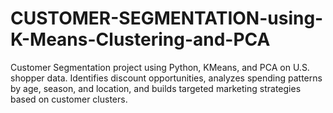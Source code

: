 # CUSTOMER-SEGMENTATION-using-K-Means-Clustering-and-PCA
Customer Segmentation project using Python, KMeans, and PCA on U.S. shopper data. Identifies discount opportunities, analyzes spending patterns by age, season, and location, and builds targeted marketing strategies based on customer clusters.
